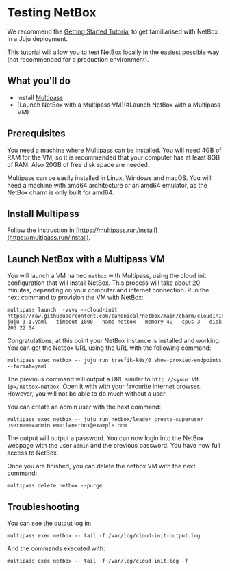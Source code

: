 # Testing NetBox

We recommend the [Getting Started Tutorial](./getting-started.md) to get familiarised with NetBox in a Juju deployment.

This tutorial will allow you to test NetBox locally in the easiest possible way (not recommended for a production environment).

## What you'll do

- Install [Multipass](https://multipass.run)
- [Launch NetBox with a Multipass VM](#Launch NetBox with a Multipass VM)

## Prerequisites

You need a machine where Multipass can be installed. You will need 4GB of RAM for the VM, so it is recommended that
your computer has at least 8GB of RAM. Also 20GB of free disk space are needed.

Multipass can be easily installed in Linux, Windows and macOS. You will need a machine with amd64 architecture or an amd64 emulator,
as the NetBox charm is only built for amd64.

## Install Multipass

Follow the instruction in [https://multipass.run/install](https://multipass.run/install).

## Launch NetBox with a Multipass VM

You will launch a VM named `netbox` with Multipass, using the cloud init configuration that will install NetBox. This
process will take about 20 minutes, depending on your computer and internet connection. Run the next command
to provision the VM with NetBox:
```
multipass launch  -vvvv --cloud-init https://raw.githubusercontent.com/canonical/netbox/main/charm/cloudinit-juju-3.1.yaml --timeout 1800 --name netbox --memory 4G --cpus 3 --disk 20G 22.04
```

Congratulations, at this point your NetBox instance is installed and working. You can get the Netbox URL
using the URL with the following command:
```
multipass exec netbox -- juju run traefik-k8s/0 show-proxied-endpoints --format=yaml
```

The previous command will output a URL similar to `http://<your VM ip>/netbox-netbox`. Open it with 
with your favourite internet browser. However, you will not be able to do much without a user.

You can create an admin user with the next command:
```
multipass exec netbox -- juju run netbox/leader create-superuser username=admin email=netbox@example.com
```

The output will output a password. You can now login into the NetBox webpage with the user `admin`
and the previous password. You have now full access to NetBox.

Once you are finished, you can delete the netbox VM with the next command:
```
multipass delete netbox --purge
```

## Troubleshooting

You can see the output log in:
```
multipass exec netbox -- tail -f /var/log/cloud-init-output.log
```

And the commands executed with:
```
multipass exec netbox -- tail -f /var/log/cloud-init.log -f
```
